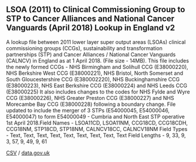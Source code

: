 ## LSOA (2011) to Clinical Commissioning Group to STP to Cancer Alliances and National Cancer Vanguards (April 2018) Lookup in England v2

A lookup file between 2011 lower layer super output areas (LSOAs) clinical commissioning groups (CCGs), sustainability and transformation partnerships (STP) and Cancer Alliances / National Cancer Vanguards (CALNCV) in England as at 1 April 2018. (File size - 14MB). This file includes the newly formed CCGs - NHS Birmingham and Solihull CCG (E38000220), NHS Berkshire West CCG (E38000221), NHS Bristol, North Somerset and South Gloucestershire CCG (E380002220), NHS Buckinghamshire CCG (E38000223), NHS East Berkshire CCG (E38000224) and NHS Leeds CCG (E38000225) It also includes changes to the codes for NHS Fylde and Wyre CCG (E38000226), NHS Greater Preston CCG (E38000227) and NHS Morecambe Bay CCG (E38000228) following a boundary change. File updated to include the merger of 3 STPs (E54000045, E54000046, E54000047) to form E54000049 - Cumbria and North East STP operative 1st April 2018.Field Names - LSOA11CD, LSOA11NM, CCG18CD, CCG18CDH, CCG18NM, STP18CD, STP18NM, CALNCV18CC, CALNCV18NM Field Types - Text, Text, Text, Text, Text, Text, Text, Text, Text Field Lengths - 9, 33, 9, 3, 57, 9, 49, 9, 61

[CSV](../csv/213.csv) / [data.gov.uk](https://data.gov.uk/dataset/2606b7e1-fec9-4ce8-9057-bebe580739e8/lsoa-2011-to-clinical-commissioning-group-to-stp-to-cancer-alliances-and-national-cancer-vanguards-april-2018-lookup-in-england-v2)

